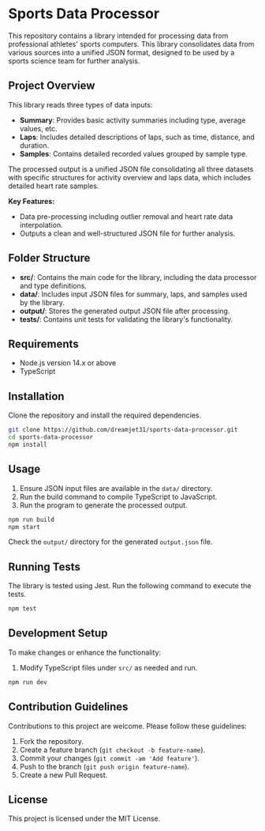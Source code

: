 # Sports Data Processor

This repository contains a library intended for processing data from professional athletes' sports computers. This library consolidates data from various sources into a unified JSON format, designed to be used by a sports science team for further analysis.

## Project Overview

This library reads three types of data inputs:

- **Summary**: Provides basic activity summaries including type, average values, etc.
- **Laps**: Includes detailed descriptions of laps, such as time, distance, and duration.
- **Samples**: Contains detailed recorded values grouped by sample type.

The processed output is a unified JSON file consolidating all three datasets with specific structures for activity overview and laps data, which includes detailed heart rate samples.

**Key Features:**

- Data pre-processing including outlier removal and heart rate data interpolation.
- Outputs a clean and well-structured JSON file for further analysis.

## Folder Structure

- **src/**: Contains the main code for the library, including the data processor and type definitions.
- **data/**: Includes input JSON files for summary, laps, and samples used by the library.
- **output/**: Stores the generated output JSON file after processing.
- **tests/**: Contains unit tests for validating the library's functionality.

## Requirements

- Node.js version 14.x or above
- TypeScript

## Installation

Clone the repository and install the required dependencies.

```bash
git clone https://github.com/dreamjet31/sports-data-processor.git
cd sports-data-processor
npm install
```

## Usage

1. Ensure JSON input files are available in the `data/` directory.
2. Run the build command to compile TypeScript to JavaScript.
3. Run the program to generate the processed output.

```bash
npm run build
npm start
```

Check the `output/` directory for the generated `output.json` file.

## Running Tests

The library is tested using Jest. Run the following command to execute the tests.

```bash
npm test
```

## Development Setup

To make changes or enhance the functionality:

1. Modify TypeScript files under `src/` as needed and run.

```bash
npm run dev
```

## Contribution Guidelines

Contributions to this project are welcome. Please follow these guidelines:

1. Fork the repository.
2. Create a feature branch (`git checkout -b feature-name`).
3. Commit your changes (`git commit -am 'Add feature'`).
4. Push to the branch (`git push origin feature-name`).
5. Create a new Pull Request.

## License

This project is licensed under the MIT License.

